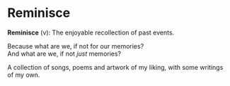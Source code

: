 # Reminisce
**Reminisce** (v): The enjoyable recollection of past events.  


Because what are we, if not for our memories?  
And what are we, if not *just* memories?  


A collection of songs, poems and artwork of my liking, with some writings of my own. 
